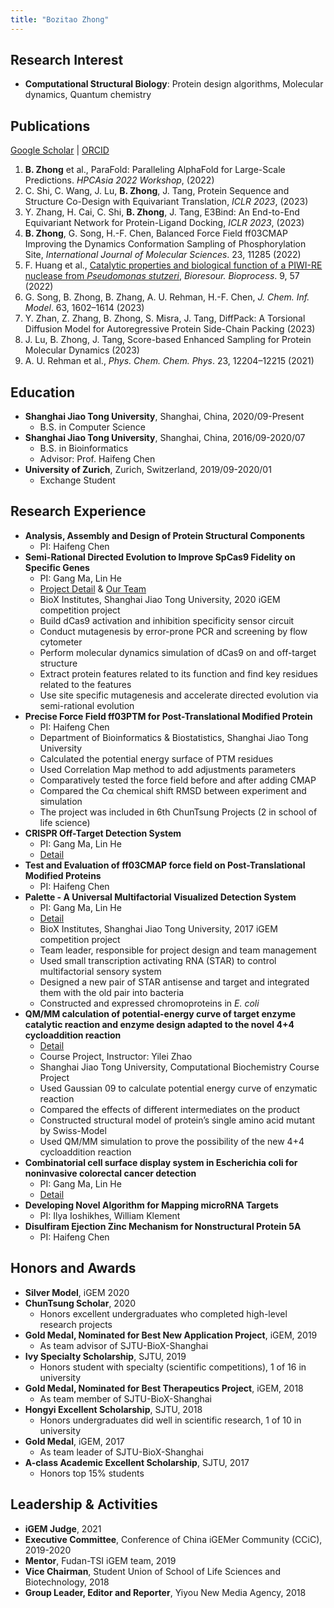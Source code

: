 ```yaml
---
title: "Bozitao Zhong"
---
```


## Research Interest

- **Computational Structural Biology**: Protein design algorithms, Molecular dynamics, Quantum chemistry

## Publications

[Google Scholar](https://scholar.google.com/citations?user=6k_LhSoAAAAJ) | [ORCID](https://orcid.org/0000-0001-9363-6099)

1. **B. Zhong** et al., ParaFold: Paralleling AlphaFold for Large-Scale Predictions. *HPCAsia 2022 Workshop*, (2022)
2. C. Shi, C. Wang, J. Lu, **B. Zhong**, J. Tang, Protein Sequence and Structure Co-Design with Equivariant Translation, *ICLR 2023*, (2023)
3. Y. Zhang, H. Cai, C. Shi, **B. Zhong**, J. Tang, E3Bind: An End-to-End Equivariant Network for Protein-Ligand Docking, *ICLR 2023*, (2023)
4. **B. Zhong**, G. Song, H.-F. Chen, Balanced Force Field ff03CMAP Improving the Dynamics Conformation Sampling of Phosphorylation Site, *International Journal of Molecular Sciences*. 23, 11285 (2022)
5. F. Huang et al., [Catalytic properties and biological function of a PIWI-RE nuclease from *Pseudomonas stutzeri*](https://scholar.google.com/citations?view_op=view_citation&hl=zh-CN&user=6k_LhSoAAAAJ&citation_for_view=6k_LhSoAAAAJ:roLk4NBRz8UC), *Bioresour. Bioprocess*. 9, 57 (2022)
6. G. Song, B. Zhong, B. Zhang, A. U. Rehman, H.-F. Chen, *J. Chem. Inf. Model*. 63, 1602–1614 (2023)
7. Y. Zhan, Z. Zhang, B. Zhong, S. Misra, J. Tang, DiffPack: A Torsional Diffusion Model for Autoregressive Protein Side-Chain Packing (2023)
8. J. Lu, B. Zhong, J. Tang, Score-based Enhanced Sampling for Protein Molecular Dynamics (2023)
9. A. U. Rehman et al., *Phys. Chem. Chem. Phys*. 23, 12204–12215 (2021)

## Education

- **Shanghai Jiao Tong University**, Shanghai, China, 2020/09-Present
  - B.S. in Computer Science
- **Shanghai Jiao Tong University**, Shanghai, China, 2016/09-2020/07
  - B.S. in Bioinformatics
  - Advisor: Prof. Haifeng Chen
- **University of Zurich**, Zurich, Switzerland, 2019/09-2020/01
  - Exchange Student

## Research Experience

- **Analysis, Assembly and Design of Protein Structural Components**
  - PI: Haifeng Chen
- **Semi-Rational Directed Evolution to Improve SpCas9 Fidelity on Specific Genes**
  - PI: Gang Ma, Lin He
  - [Project Detail](https://2020.igem.org/Team:SJTU-BioX-Shanghai/Description) & [Our Team](https://igem.bio-x.cn/intro-en.html)
  - BioX Institutes, Shanghai Jiao Tong University, 2020 iGEM competition project
  - Build dCas9 activation and inhibition specificity sensor circuit
  - Conduct mutagenesis by error-prone PCR and screening by flow cytometer
  - Perform molecular dynamics simulation of dCas9 on and off-target structure
  - Extract protein features related to its function and find key residues related to the features
  - Use site specific mutagenesis and accelerate directed evolution via semi-rational evolution
- **Precise Force Field ff03PTM for Post-Translational Modified Protein**
  - PI: Haifeng Chen
  - Department of Bioinformatics & Biostatistics, Shanghai Jiao Tong University
  - Calculated the potential energy surface of PTM residues
  - Used Correlation Map method to add adjustments parameters
  - Comparatively tested the force field before and after adding CMAP
  - Compared the Cα chemical shift RMSD between experiment and simulation
  - The project was included in 6th ChunTsung Projects (2 in school of life science)
- **CRISPR Off-Target Detection System**
  - PI: Gang Ma, Lin He
  - [Detail](https://2019.igem.org/Team:SJTU-BioX-Shanghai/Description)
- **Test and Evaluation of ff03CMAP force field on Post-Translational Modified Proteins**
  - PI: Haifeng Chen
- **Palette - A Universal Multifactorial Visualized Detection System**
  - PI: Gang Ma, Lin He
  - [Detail](https://2017.igem.org/Team:SJTU-BioX-Shanghai/Description)
  - BioX Institutes, Shanghai Jiao Tong University, 2017 iGEM competition project
  - Team leader, responsible for project design and team management
  - Used small transcription activating RNA (STAR) to control multifactorial sensory system
  - Designed a new pair of STAR antisense and target and integrated them with the old pair into bacteria
  - Constructed and expressed chromoproteins in *E. coli*
- **QM/MM calculation of potential-energy curve of target enzyme catalytic reaction and enzyme design adapted to the novel 4+4 cycloaddition reaction**
  - [Detail](https://zuricho.github.io/CV/gauss)
  - Course Project, Instructor: Yilei Zhao
  - Shanghai Jiao Tong University, Computational Biochemistry Course Project
  - Used Gaussian 09 to calculate potential energy curve of enzymatic reaction
  - Compared the effects of different intermediates on the product
  - Constructed structural model of protein’s single amino acid mutant by Swiss-Model
  - Used QM/MM simulation to prove the possibility of the new 4+4 cycloaddition reaction
- **Combinatorial cell surface display system in Escherichia coli for noninvasive colorectal cancer detection**
  - PI: Gang Ma, Lin He
  - [Detail](https://2018.igem.org/Team:SJTU-BioX-Shanghai/Description)
- **Developing Novel Algorithm for Mapping microRNA Targets**
  - PI: Ilya Ioshikhes, William Klement
- **Disulfiram Ejection Zinc Mechanism for Nonstructural Protein 5A**
  - PI: Haifeng Chen

## Honors and Awards

- **Silver Model**, iGEM 2020
- **ChunTsung Scholar**, 2020
  - Honors excellent undergraduates who completed high-level research projects
- **Gold Medal, Nominated for Best New Application Project**, iGEM, 2019
  - As team advisor of SJTU-BioX-Shanghai
- **Ivy Specialty Scholarship**, SJTU, 2019
  - Honors student with specialty (scientific competitions), 1 of 16 in university
- **Gold Medal, Nominated for Best Therapeutics Project**, iGEM, 2018
  - As team member of SJTU-BioX-Shanghai
- **Hongyi Excellent Scholarship**, SJTU, 2018
  - Honors undergraduates did well in scientific research, 1 of 10 in university
- **Gold Medal**, iGEM, 2017
  - As team leader of SJTU-BioX-Shanghai
- **A-class Academic Excellent Scholarship**, SJTU, 2017
  - Honors top 15% students

## Leadership & Activities

- **iGEM Judge**, 2021
- **Executive Committee**, Conference of China iGEMer Community (CCiC), 2019-2020
- **Mentor**, Fudan-TSI iGEM team, 2019
- **Vice Chairman**, Student Union of School of Life Sciences and Biotechnology, 2018
- **Group Leader, Editor and Reporter**, Yiyou New Media Agency, 2018